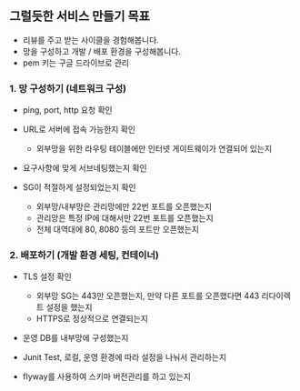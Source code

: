 ## 그럴듯한 서비스 만들기 목표 

- 리뷰를 주고 받는 사이클을 경험해봅니다.
- 망을 구성하고 개발 / 배포 환경을 구성해봅니다.
- pem 키는 구글 드라이브로 관리

### 1. 망 구성하기 (네트워크 구성)

- ping, port, http 요청 확인

- URL로 서버에 접속 가능한지 확인
    - 외부망을 위한 라우팅 테이블에만 인터넷 게이트웨이가 연결되어 있는지

- 요구사항에 맞게 서브네팅했는지 확인

- SG이 적절하게 설정되었는지 확인
    - 외부망/내부망은 관리망에만 22번 포트를 오픈했는지
    - 관리망은 특정 IP에 대해서만 22번 포트를 오픈했는지
    - 전체 대역대에 80, 8080 등의 포트만 오픈했는지


### 2. 배포하기 (개발 환경 세팅, 컨테이너)

- TLS 설정 확인
    - 외부망 SG는 443만 오픈했는지, 만약 다른 포트를 오픈했다면 443 리다이렉트 설정을 했는지
    - HTTPS로 정상적으로 연결되는지

- 운영 DB를 내부망에 구성했는지

- Junit Test, 로컬, 운영 환경에 따라 설정을 나눠서 관리하는지

- flyway를 사용하여 스키마 버전관리를 하고 있는지
